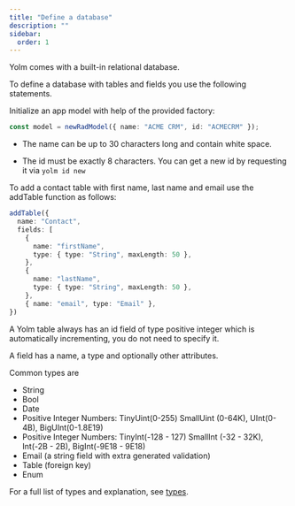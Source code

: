 ```yaml
---
title: "Define a database"
description: ""
sidebar:
  order: 1
---
```


Yolm comes with a built-in relational database.

To define a database with tables and fields you use the following statements.

Initialize an app model with help of the provided factory:

```typescript
const model = newRadModel({ name: "ACME CRM", id: "ACMECRM" });
```

- The name can be up to 30 characters long and contain white space.

- The id must be exactly 8 characters. You can get a new id by requesting it
  via `yolm id new`

To add a contact table with first name, last name and email use the addTable function as follows:

```typescript
addTable({
  name: "Contact",
  fields: [
    {
      name: "firstName",
      type: { type: "String", maxLength: 50 },
    },
    {
      name: "lastName",
      type: { type: "String", maxLength: 50 },
    },
    { name: "email", type: "Email" },
})
```

A Yolm table always has an id field of type positive integer which is automatically incrementing, you do not need to specify it.

A field has a name, a type and optionally other attributes.

Common types are

- String
- Bool
- Date
- Positive Integer Numbers: TinyUint(0-255) SmallUint (0-64K), UInt(0-4B), BigUInt(0-1.8E19)
- Positive Integer Numbers: TinyInt(-128 - 127) SmallInt (-32 - 32K), Int(-2B - 2B), BigInt(-9E18 - 9E18)
- Email (a string field with extra generated validation)
- Table (foreign key)
- Enum

For a full list of types and explanation, see [types](./basic-data-types.md).
